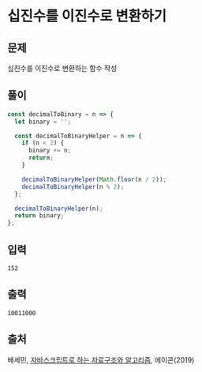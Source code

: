 # 십진수를 이진수로 변환하기

## 문제

십진수를 이진수로 변환하는 함수 작성

## 풀이

```javascript
const decimalToBinary = n => {
  let binary = '';

  const decimalToBinaryHelper = n => {
    if (n < 2) {
      binary += n;
      return;
    }

    decimalToBinaryHelper(Math.floor(n / 2));
    decimalToBinaryHelper(n % 2);
  };

  decimalToBinaryHelper(n);
  return binary;
};
```

## 입력

```text
152
```

## 출력

```text
10011000

```

## 출처

배세민, [자바스크립트로 하는 자료구조와 알고리즘]('http://seoji.nl.go.kr/landingPage?isbn=9791161753447', '재귀-십진수를 이진수로 변환하기'), 에이콘(2019)
